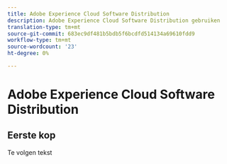 ```yaml
---
title: Adobe Experience Cloud Software Distribution
description: Adobe Experience Cloud Software Distribution gebruiken
translation-type: tm+mt
source-git-commit: 683ec9df481b5bdb5f6bcdfd514134a69610fdd9
workflow-type: tm+mt
source-wordcount: '23'
ht-degree: 0%

---
```



# Adobe Experience Cloud Software Distribution

## Eerste kop

Te volgen tekst

